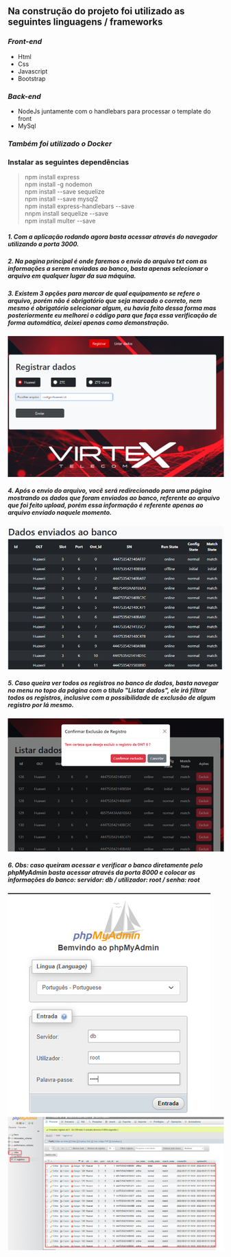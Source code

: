 <!-- /////////////////LINGUAGENS////////////////////// -->
## Na construção do projeto foi utilizado as seguintes linguagens / frameworks
### _Front-end_
- Html
- Css
- Javascript
- Bootstrap

### _Back-end_
- NodeJs juntamente com o handlebars para processar o template do front
- MySql
### _Também foi utilizado o Docker_

<!-- /////////////////DEPENDÊNCIAS////////////////////// -->
### Instalar as seguintes dependências

> npm install express \
> npm install -g nodemon \
> npm install --save sequelize \
> npm install --save mysql2 \
> npm install express-handlebars --save \
> nnpm install sequelize --save \
> npm install multer --save

<!-- /////////////////UTILIZAÇÃO////////////////////// -->

##### 1. Com a aplicação rodando agora basta acessar através do navegador utilizando a porta 3000.

##### 2. Na pagina principal é onde faremos o envio do arquivo txt com as informações a serem enviadas ao banco, basta apenas selecionar o arquivo em qualquer lugar da sua máquina.

##### 3. Existem 3 opções para marcar de qual equipamento se refere o arquivo, porém não é obrigatório que seja marcado o correto, nem mesmo é obrigatório selecionar algum, eu havia feito dessa forma mas posteriormente eu melhorei o código para que faça essa verificação de forma automática, deixei apenas como demonstração.
![alt text](.readme_img/01.png)
##### 4. Após o envio do arquivo, você será redirecionado para uma página mostrando os dados que foram enviados ao banco, referente ao arquivo que foi feito upload, porém essa informação é referente apenas ao arquivo enviado naquele momento.
![alt text](.readme_img/02.png)
##### 5. Caso queira ver todos os registros no banco de dados, basta navegar no menu no topo da página com o título "Listar dados", ele irá filtrar todos os registros, inclusive com a possibilidade de exclusão de algum registro por lá mesmo.
![alt text](.readme_img/03.png)
##### 6. Obs: caso queiram acessar e verificar o banco diretamente pelo phpMyAdmin basta acessar através da porta 8000 e colocar as informações do banco: servidor: db / utilizador: root / senha: root
![alt text](.readme_img/04.png)
![alt text](.readme_img/05.png)
